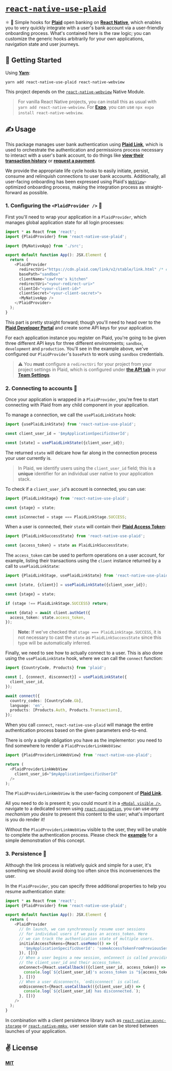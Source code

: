 # [`react-native-use-plaid`](https://npmjs.com/package/react-native-use-plaid)
⚛️ 💸 Simple hooks for [__Plaid__](https://plaid.com/) open banking on [__React Native__](https://reactnative.dev), which enables you to very quickly integrate with a user's bank account via a user-friendly onboarding process. What's contained here is the raw logic; you can customize the generic hooks arbitrarily for your own applications, navigation state and user journeys.

## 🚀 Getting Started

Using [__Yarn__](https://yarnpkg.com/):

```shell
yarn add react-native-use-plaid react-native-webview
```
This project depends on the [`react-native-webview`](https://github.com/react-native-webview/react-native-webview) Native Module.

> For vanilla React Native projects, you can install this as usual with `yarn add react-native-webview`. For [__Expo__](https://expo.dev/), you can use `npx expo install react-native-webview`.

## ✍️ Usage

This package manages user bank authentication using [__Plaid Link__](https://plaid.com/docs/link/), which is used to orchestrate the authentication and  permissions process necessary to interact with a user's bank account, to do things like [__view their transaction history__](https://plaid.com/products/transactions/) or [__request a payment__](https://plaid.com/en-gb/use-cases/payments/).

We provide the appropriate life cycle hooks to easily initiate, persist, consume and relinquish connections to user bank accounts. Additionally, all user-facing onboarding has been expressed using Plaid's [`WebView`](https://github.com/react-native-webview/react-native-webview)-optimized onboarding process, making the integration process as straight-forward as possible.

### 1. Configuring the `<PlaidProvider />` 🔧

First you'll need to wrap your application in a `PlaidProvider`, which manages global application state for all login processes:

```typescript
import * as React from 'react';
import {PlaidProvider} from 'react-native-use-plaid';

import {MyNativeApp} from './src';

export default function App(): JSX.Element {
  return (
    <PlaidProvider
      redirectUri="https://cdn.plaid.com/link/v2/stable/link.html" /* example */
      basePath="sandbox"
      clientName="cawfree's kitchen"
      redirectUri="<your-redirect-uri>"
      clientId="<your-client-id>"
      clientSecret="<your-client-secret>">
      <MyNativeApp />
    </PlaidProvider>
  );
}
```

This part is pretty straight forward; though you'll need to head over to the [__Plaid Developer Portal__](https://dashboard.plaid.com/signup) and create some API keys for your application.

For each application instance you register on Plaid, you're going to be given three different API keys for three different environments; `sandbox`, `development` and `production`. You'll see in the example above, we've configured our `PlaidProvider`'s `basePath` to work using `sandbox` credentials.

> ⚠️ You __must__ configure a `redirectUri` for your project from your project settings in Plaid, which is configured under [__the API tab__](https://dashboard.plaid.com/team/api) in your [__Team Settings__](https://dashboard.plaid.com/team).

### 2. Connecting to accounts 👛

Once your application is wrapped in a `PlaidProvider`, you're free to start connecting with Plaid from any child component in your application.

To manage a connection, we call the `usePlaidLinkState` hook:

```typescript
import {usePlaidLinkState} from 'react-native-use-plaid';

const client_user_id = '$myApplicationSpecificUserId';

const [state] = usePlaidLinkState({client_user_id});
```

The returned `state` will delcare how far along in the connection process your user currently is.

> In Plaid, we identify users using the `client_user_id` field; this is a __unique__ identifier for an individual user native to your application stack.

To check if a `client_user_id`'s account is connected, you can use:

```typescript
import {PlaidLinkStage} from 'react-native-use-plaid';

const {stage} = state;

const isConnected = stage === PlaidLinkStage.SUCCESS;
```

When a user is connected, their `state` will contain their [__Plaid Access Token__]():

```typescript
import {PlaidLinkSuccessState} from 'react-native-use-plaid';

const {access_token} = state as PlaidLinkSuccessState;
```

The `access_token` can be used to perform operations on a user account, for example, listing their transactions using the `client` instance returned by a call to `usePlaidLinkState`:

```typescript
import {PlaidLinkStage, usePlaidLinkState} from 'react-native-use-plaid';

const [state, {client}] = usePlaidLinkState({client_user_id});

const {stage} = state;

if (stage !== PlaidLinkStage.SUCCESS) return;

const {data} = await client.authGet({
  access_token: state.access_token,
});
```

> __Note:__ If we've checked that `stage === PlaidLinkStage.SUCCESS`, it is not necessary to cast the `state` as `PlaidLinkSuccessState` since this type will be automatically inferred.

Finally, we need to see how to actually connect to a user. This is also done using the `usePlaidLinkState` hook, where we can call the `connect` function:

```typescript
import {CountryCode, Products} from 'plaid';

const [, {connect, disconnect}] = usePlaidLinkState({
  client_user_id,
});

await connect({
  country_codes: [CountryCode.Gb],
  language: 'en',
  products: [Products.Auth, Products.Transactions],
});
```

When you call `connect`, `react-native-use-plaid` will manage the entire authentication process based on the given parameters end-to-end.

There is only a single obligation you have as the implementor: you need to find somewhere to render a `PlaidProviderLinkWebView`:


```typescript
import {PlaidProviderLinkWebView} from 'react-native-use-plaid';

return (
  <PlaidProviderLinkWebView
    client_user_id="$myApplicationSpecificUserId"
  />
);
```

The `PlaidProviderLinkWebView` is the user-facing component of [__Plaid Link__](https://plaid.com/docs/link/).

All you need to do is present it; you could mount it in a [`<Modal visible />`](https://reactnative.dev/docs/modal), navigate to a dedicated screen using [`react-navigation`](https://reactnavigation.org/), you can use _any mechanism you desire_ to present this content to the user; what's important is you do render it!

Without the `PlaidProviderLinkWebView` visible to the user, they will be unable to complete the authentication process. Please check the [__example__](./example) for a simple demonstration of this concept.

### 3. Persistence 💾

Although the link process is relatively quick and simple for a user, it's something we should avoid doing too often since this inconveniences the user.

In the `PlaidProvider`, you can specify three additional properties to help you resume authentication state:

```typescript
import * as React from 'react';
import {PlaidProvider} from 'react-native-use-plaid';

export default function App(): JSX.Element {
  return (
    <PlaidProvider
      // On launch, we can synchronously resume user sessions
      // for individual users if we pass an access_token. Here
      // we can track the authentication state of multiple users.
      initialAccessTokens={React.useMemo(() => ({
        '$myApplicationSpecificUserId': 'someAccessTokenFromPreviousSession',
      }), [])}
      // When a user begins a new session, onConnect is called providing
      // the client_user_id and their access_token.
      onConnect={React.useCallback(({client_user_id, access_token}) => {
        console.log(`${client_user_id}'s access_token is "${access_token}"!`);
      }, [])}
      // When a user disconnects, `onDisconnect` is called.
      onDisconnect={React.useCallback(({client_user_id}) => {
        console.log(`${client_user_id} has disconnected.`);
      }, [])}
    />
  );
}
````

In combination with a client persistence library such as [`react-native-async-storage`](https://github.com/react-native-async-storage/async-storage) or [`react-native-mmkv`](https://github.com/mrousavy/react-native-mmkv), user session state can be stored between launches of your application.

## ✌️ License
[__MIT__](./LICENSE)
